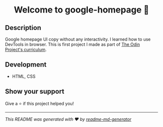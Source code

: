 <h1 align="center">Welcome to google-homepage 👋</h1>
<p>
</p>

## Description

Google homepage UI copy without any interactivity. I learned how to use DevTools in browser. This is first project I made as part of [The Odin Project's curriculum](https://www.theodinproject.com/paths/foundations/courses/foundations/lessons/html-css).

## Development

- HTML, CSS

## Show your support

Give a ⭐️ if this project helped you!

---

_This README was generated with ❤️ by [readme-md-generator](https://github.com/kefranabg/readme-md-generator)_

